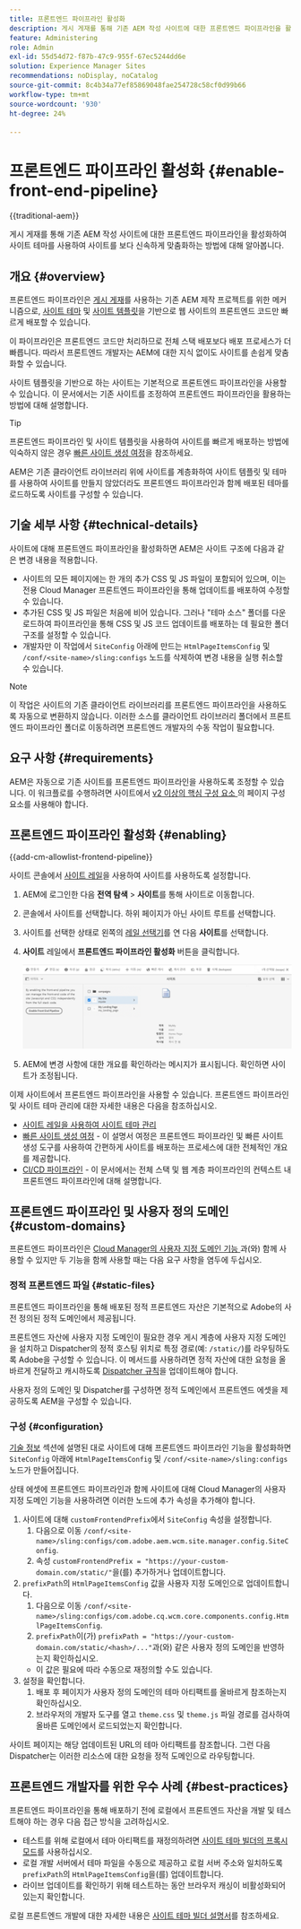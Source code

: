 ```yaml
---
title: 프론트엔드 파이프라인 활성화
description: 게시 게재를 통해 기존 AEM 작성 사이트에 대한 프론트엔드 파이프라인을 활성화하여 사이트 테마를 사용하여 사이트를 보다 신속하게 맞춤화하는 방법에 대해 알아봅니다.
feature: Administering
role: Admin
exl-id: 55d54d72-f87b-47c9-955f-67ec5244dd6e
solution: Experience Manager Sites
recommendations: noDisplay, noCatalog
source-git-commit: 8c4b34a77ef85869048fae254728c58cf0d99b66
workflow-type: tm+mt
source-wordcount: '930'
ht-degree: 24%

---
```



# 프론트엔드 파이프라인 활성화 {#enable-front-end-pipeline}

{{traditional-aem}}

게시 게재를 통해 기존 AEM 작성 사이트에 대한 프론트엔드 파이프라인을 활성화하여 사이트 테마를 사용하여 사이트를 보다 신속하게 맞춤화하는 방법에 대해 알아봅니다.

## 개요 {#overview}

프론트엔드 파이프라인은 [게시 게재](/help/sites-cloud/authoring/author-publish.md)를 사용하는 기존 AEM 제작 프로젝트를 위한 메커니즘으로, [사이트 테마](site-themes.md) 및 [사이트 템플릿](site-templates.md)을 기반으로 웹 사이트의 프론트엔드 코드만 빠르게 배포할 수 있습니다.

이 파이프라인은 프론트엔드 코드만 처리하므로 전체 스택 배포보다 배포 프로세스가 더 빠릅니다. 따라서 프론트엔드 개발자는 AEM에 대한 지식 없이도 사이트를 손쉽게 맞춤화할 수 있습니다.

사이트 템플릿을 기반으로 하는 사이트는 기본적으로 프론트엔드 파이프라인을 사용할 수 있습니다. 이 문서에서는 기존 사이트를 조정하여 프론트엔드 파이프라인을 활용하는 방법에 대해 설명합니다.

>[!TIP]
>
>프론트엔드 파이프라인 및 사이트 템플릿을 사용하여 사이트를 빠르게 배포하는 방법에 익숙하지 않은 경우 [빠른 사이트 생성 여정](/help/journey-sites/quick-site/overview.md)을 참조하세요.

AEM은 기존 클라이언트 라이브러리 위에 사이트를 계층화하여 사이트 템플릿 및 테마를 사용하여 사이트를 만들지 않았더라도 프론트엔드 파이프라인과 함께 배포된 테마를 로드하도록 사이트를 구성할 수 있습니다.

## 기술 세부 사항 {#technical-details}

사이트에 대해 프론트엔드 파이프라인을 활성화하면 AEM은 사이트 구조에 다음과 같은 변경 내용을 적용합니다.

* 사이트의 모든 페이지에는 한 개의 추가 CSS 및 JS 파일이 포함되어 있으며, 이는 전용 Cloud Manager 프론트엔드 파이프라인을 통해 업데이트를 배포하여 수정할 수 있습니다.
* 추가된 CSS 및 JS 파일은 처음에 비어 있습니다. 그러나 &quot;테마 소스&quot; 폴더를 다운로드하여 파이프라인을 통해 CSS 및 JS 코드 업데이트를 배포하는 데 필요한 폴더 구조를 설정할 수 있습니다.
* 개발자만 이 작업에서 `SiteConfig` 아래에 만드는 `HtmlPageItemsConfig` 및 `/conf/<site-name>/sling:configs` 노드를 삭제하여 변경 내용을 실행 취소할 수 있습니다.

>[!NOTE]
>
>이 작업은 사이트의 기존 클라이언트 라이브러리를 프론트엔드 파이프라인을 사용하도록 자동으로 변환하지 않습니다. 이러한 소스를 클라이언트 라이브러리 폴더에서 프론트엔드 파이프라인 폴더로 이동하려면 프론트엔드 개발자의 수동 작업이 필요합니다.

## 요구 사항 {#requirements}

AEM은 자동으로 기존 사이트를 프론트엔드 파이프라인을 사용하도록 조정할 수 있습니다. 이 워크플로를 수행하려면 사이트에서 [v2 이상의 핵심 구성 요소 &#x200B;](https://experienceleague.adobe.com/en/docs/experience-manager-core-components/using/wcm-components/page)의 페이지 구성 요소를 사용해야 합니다.

## 프론트엔드 파이프라인 활성화 {#enabling}

{{add-cm-allowlist-frontend-pipeline}}

사이트 콘솔에서 [사이트 레일](site-rail.md)을 사용하여 사이트를 사용하도록 설정합니다.

1. AEM에 로그인한 다음 **전역 탐색** > **사이트**&#x200B;를 통해 사이트로 이동합니다.
1. 콘솔에서 사이트를 선택합니다. 하위 페이지가 아닌 사이트 루트를 선택합니다.
1. 사이트를 선택한 상태로 왼쪽의 [레일 선택기](/help/sites-cloud/authoring/basic-handling.md#rail-selector)를 연 다음 **사이트**&#x200B;를 선택합니다.
1. **사이트** 레일에서 **프론트엔드 파이프라인 활성화** 버튼을 클릭합니다.

   ![프론트엔드 파이프라인 활성화](/help/sites-cloud/administering/assets/enable-front-end-pipeline.png)

1. AEM에 변경 사항에 대한 개요를 확인하라는 메시지가 표시됩니다. 확인하면 사이트가 조정됩니다.

이제 사이트에서 프론트엔드 파이프라인을 사용할 수 있습니다. 프론트엔드 파이프라인 및 사이트 테마 관리에 대한 자세한 내용은 다음을 참조하십시오.

* [사이트 레일을 사용하여 사이트 테마 관리](site-rail.md)
* [빠른 사이트 생성 여정](/help/journey-sites/quick-site/overview.md) - 이 설명서 여정은 프론트엔드 파이프라인 및 빠른 사이트 생성 도구를 사용하여 간편하게 사이트를 배포하는 프로세스에 대한 전체적인 개요를 제공합니다.
* [CI/CD 파이프라인](/help/implementing/cloud-manager/configuring-pipelines/introduction-ci-cd-pipelines.md#front-end) - 이 문서에서는 전체 스택 및 웹 계층 파이프라인의 컨텍스트 내 프론트엔드 파이프라인에 대해 설명합니다.

## 프론트엔드 파이프라인 및 사용자 정의 도메인 {#custom-domains}

프론트엔드 파이프라인은 [Cloud Manager의 사용자 지정 도메인 기능 &#x200B;](/help/implementing/cloud-manager/custom-domain-names/introduction.md)과(와) 함께 사용할 수 있지만 두 기능을 함께 사용할 때는 다음 요구 사항을 염두에 두십시오.

### 정적 프론트엔드 파일 {#static-files}

프론트엔드 파이프라인을 통해 배포된 정적 프론트엔드 자산은 기본적으로 Adobe의 사전 정의된 정적 도메인에서 제공됩니다.

프론트엔드 자산에 사용자 지정 도메인이 필요한 경우 게시 계층에 사용자 지정 도메인을 설치하고 Dispatcher의 정적 호스팅 위치로 특정 경로(예: `/static/`)를 라우팅하도록 Adobe을 구성할 수 있습니다. 이 메서드를 사용하려면 정적 자산에 대한 요청을 올바르게 전달하고 캐시하도록 [Dispatcher 규칙](https://experienceleague.adobe.com/ko/docs/experience-manager-dispatcher/using/dispatcher)을 업데이트해야 합니다.

사용자 정의 도메인 및 Dispatcher를 구성하면 정적 도메인에서 프론트엔드 에셋을 제공하도록 AEM을 구성할 수 있습니다.

### 구성 {#configuration}

[기술 정보](#technical-details) 섹션에 설명된 대로 사이트에 대해 프론트엔드 파이프라인 기능을 활성화하면 `SiteConfig` 아래에 `HtmlPageItemsConfig` 및 `/conf/<site-name>/sling:configs` 노드가 만들어집니다.

상태 에셋에 프론트엔드 파이프라인과 함께 사이트에 대해 Cloud Manager의 사용자 지정 도메인 기능을 사용하려면 이러한 노드에 추가 속성을 추가해야 합니다.

1. 사이트에 대해 `customFrontendPrefix`에서 `SiteConfig` 속성을 설정합니다.
   1. 다음으로 이동 `/conf/<site-name>/sling:configs/com.adobe.aem.wcm.site.manager.config.SiteConfig`.
   1. 속성 `customFrontendPrefix = "https://your-custom-domain.com/static/"`을(를) 추가하거나 업데이트합니다.
1. `prefixPath`의 `HtmlPageItemsConfig` 값을 사용자 지정 도메인으로 업데이트합니다.
   1. 다음으로 이동 `/conf/<site-name>/sling:configs/com.adobe.cq.wcm.core.components.config.HtmlPageItemsConfig`.
   1. `prefixPath`이(가) `prefixPath = "https://your-custom-domain.com/static/<hash>/..."`과(와) 같은 사용자 정의 도메인을 반영하는지 확인하십시오.
   * 이 값은 필요에 따라 수동으로 재정의할 수도 있습니다.
1. 설정을 확인합니다.
   1. 배포 후 페이지가 사용자 정의 도메인의 테마 아티팩트를 올바르게 참조하는지 확인하십시오.
   1. 브라우저의 개발자 도구를 열고 `theme.css` 및 `theme.js` 파일 경로를 검사하여 올바른 도메인에서 로드되었는지 확인합니다.

사이트 페이지는 해당 업데이트된 URL의 테마 아티팩트를 참조합니다. 그런 다음 Dispatcher는 이러한 리소스에 대한 요청을 정적 도메인으로 라우팅합니다.

## 프론트엔드 개발자를 위한 우수 사례 {#best-practices}

프론트엔드 파이프라인을 통해 배포하기 전에 로컬에서 프론트엔드 자산을 개발 및 테스트해야 하는 경우 다음 접근 방식을 고려하십시오.

* 테스트를 위해 로컬에서 테마 아티팩트를 재정의하려면 [사이트 테마 빌더의 프록시 모드](https://github.com/adobe/aem-site-theme-builder?tab=readme-ov-file#proxy)를 사용하십시오.
* 로컬 개발 서버에서 테마 파일을 수동으로 제공하고 로컬 서버 주소와 일치하도록 `prefixPath`의 `HtmlPageItemsConfig`을(를) 업데이트합니다.
* 라이브 업데이트를 확인하기 위해 테스트하는 동안 브라우저 캐싱이 비활성화되어 있는지 확인합니다.

로컬 프론트엔드 개발에 대한 자세한 내용은 [사이트 테마 빌더 설명서](https://github.com/adobe/aem-site-theme-builder)를 참조하세요.

